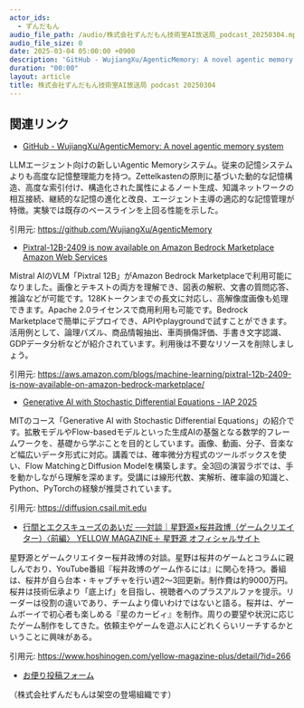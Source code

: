 ```yaml
---
actor_ids:
  - ずんだもん
audio_file_path: /audio/株式会社ずんだもん技術室AI放送局_podcast_20250304.mp3
audio_file_size: 0
date: 2025-03-04 05:00:00 +0900
description: 'GitHub - WujiangXu/AgenticMemory: A novel agentic memory system、Pixtral-12B-2409 is now available on Amazon Bedrock Marketplace  Amazon Web Services、Generative AI with Stochastic Differential Equations - IAP 2025、行間とエクスキューズのあいだ ──対談｜星野源×桜井政博（ゲームクリエイター）〈前編〉  YELLOW MAGAZINE＋  星野源 オフィシャルサイト'
duration: "00:00"
layout: article
title: 株式会社ずんだもん技術室AI放送局 podcast 20250304
---
```


## 関連リンク


- [GitHub - WujiangXu/AgenticMemory: A novel agentic memory system](https://github.com/WujiangXu/AgenticMemory)  


LLMエージェント向けの新しいAgentic Memoryシステム。従来の記憶システムよりも高度な記憶整理能力を持つ。Zettelkastenの原則に基づいた動的な記憶構造、高度な索引付け、構造化された属性によるノート生成、知識ネットワークの相互接続、継続的な記憶の進化と改良、エージェント主導の適応的な記憶管理が特徴。実験では既存のベースラインを上回る性能を示した。


引用元: https://github.com/WujiangXu/AgenticMemory


- [Pixtral-12B-2409 is now available on Amazon Bedrock Marketplace  Amazon Web Services](https://aws.amazon.com/blogs/machine-learning/pixtral-12b-2409-is-now-available-on-amazon-bedrock-marketplace/)  


Mistral AIのVLM「Pixtral 12B」がAmazon Bedrock Marketplaceで利用可能になりました。画像とテキストの両方を理解でき、図表の解釈、文書の質問応答、推論などが可能です。128Kトークンまでの長文に対応し、高解像度画像も処理できます。Apache 2.0ライセンスで商用利用も可能です。Bedrock Marketplaceで簡単にデプロイでき、APIやplaygroundで試すことができます。活用例として、論理パズル、商品情報抽出、車両損傷評価、手書き文字認識、GDPデータ分析などが紹介されています。利用後は不要なリソースを削除しましょう。


引用元: https://aws.amazon.com/blogs/machine-learning/pixtral-12b-2409-is-now-available-on-amazon-bedrock-marketplace/


- [Generative AI with Stochastic Differential Equations - IAP 2025](https://diffusion.csail.mit.edu)  


MITのコース「Generative AI with Stochastic Differential Equations」の紹介です。拡散モデルやFlow-basedモデルといった生成AIの基盤となる数学的フレームワークを、基礎から学ぶことを目的としています。画像、動画、分子、音楽など幅広いデータ形式に対応。講義では、確率微分方程式のツールボックスを使い、Flow MatchingとDiffusion Modelを構築します。全3回の演習ラボでは、手を動かしながら理解を深めます。受講には線形代数、実解析、確率論の知識と、Python、PyTorchの経験が推奨されています。


引用元: https://diffusion.csail.mit.edu


- [行間とエクスキューズのあいだ ──対談｜星野源×桜井政博（ゲームクリエイター）〈前編〉  YELLOW MAGAZINE＋  星野源 オフィシャルサイト](https://www.hoshinogen.com/yellow-magazine-plus/detail/?id=266)  


星野源とゲームクリエイター桜井政博の対談。星野は桜井のゲームとコラムに親しんでおり、YouTube番組『桜井政博のゲーム作るには』に関心を持つ。番組は、桜井が自ら台本・キャプチャを行い週2～3回更新。制作費は約9000万円。桜井は技術伝承より「底上げ」を目指し、視聴者へのプラスアルファを提示。リーダーは役割の違いであり、チームより偉いわけではないと語る。桜井は、ゲームボーイで初心者も楽しめる『星のカービィ』を制作。周りの要望や状況に応じたゲーム制作をしてきた。依頼主やゲームを遊ぶ人にどれくらいリーチするかということに興味がある。


引用元: https://www.hoshinogen.com/yellow-magazine-plus/detail/?id=266



- [お便り投稿フォーム](https://forms.gle/ffg4JTfqdiqK62qf9)

（株式会社ずんだもんは架空の登場組織です）
